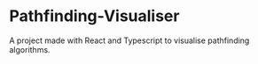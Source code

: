 # Pathfinding-Visualiser
A project made with React and Typescript to visualise pathfinding algorithms.
